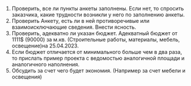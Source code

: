 1. Проверить, все ли пункты анкеты заполнены. Если нет, то спросить заказчика, какие трудности возникли у него по заполнению анкеты.
2. Проверить Анкету, есть ли в ней противоречивые или взаимоисключающие сведения. Внести ясность.
3. Проверить, адекватно ли указан бюджет. Адекватный бюджет от 1111$ (90000) за м.кв. (Строительные работы, материалы, мебель, освещение)на 25.04.2023. 
4. Если бюджет отличается от минимального больше чем в два раза, то прислать пример проекта с ведомостью аналогичной площади и аналогичного наполнения.
5. Обсудить за счет чего будет экономия. (Например за счет мебели и освещения)
